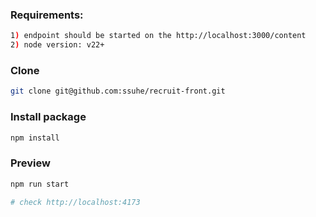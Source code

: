 ### Requirements:
```bash
1) endpoint should be started on the http://localhost:3000/content
2) node version: v22+
```

### Clone
```bash
git clone git@github.com:ssuhe/recruit-front.git
```

### Install package
```bash
npm install
```

### Preview
```bash
npm run start

# check http://localhost:4173
```
